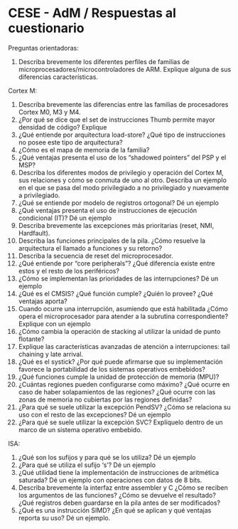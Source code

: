 # CESE - AdM / Respuestas al cuestionario

Preguntas orientadoras:1. Describa brevemente los diferentes perfiles de familias de microprocesadores/microcontroladores de ARM. Explique alguna de sus diferencias características.
Cortex M:1. Describa brevemente las diferencias entre las familias de procesadores Cortex M0, M3 y M4.2. ¿Por qué se dice que el set de instrucciones Thumb permite mayor densidad de código? Explique3. ¿Qué entiende por arquitectura load-store? ¿Qué tipo de instrucciones no posee este tipo de arquitectura?4. ¿Cómo es el mapa de memoria de la familia?5. ¿Qué ventajas presenta el uso de los “shadowed pointers” del PSP y el MSP?6. Describa los diferentes modos de privilegio y operación del Cortex M, sus relaciones y cómo se conmuta de uno al otro. Describa un ejemplo en el que se pasa del modo privilegiado a no privilegiado y nuevamente a privilegiado.7. ¿Qué se entiende por modelo de registros ortogonal? Dé un ejemplo8. ¿Qué ventajas presenta el uso de instrucciones de ejecución condicional (IT)? Dé un ejemplo9. Describa brevemente las excepciones más prioritarias (reset, NMI, Hardfault).10. Describa las funciones principales de la pila. ¿Cómo resuelve la arquitectura el llamado a funciones y su retorno?11. Describa la secuencia de reset del microprocesador.12. ¿Qué entiende por “core peripherals”? ¿Qué diferencia existe entre estos y el resto de los periféricos?13. ¿Cómo se implementan las prioridades de las interrupciones? Dé un ejemplo14. ¿Qué es el CMSIS? ¿Qué función cumple? ¿Quién lo provee? ¿Qué ventajas aporta?15. Cuando ocurre una interrupción, asumiendo que está habilitada ¿Cómo opera el microprocesador para atender a la subrutina correspondiente? Explique con un ejemplo16. ¿Cómo cambia la operación de stacking al utilizar la unidad de punto flotante?
17. Explique las características avanzadas de atención a interrupciones: tail chaining y late arrival.18. ¿Qué es el systick? ¿Por qué puede afirmarse que su implementación favorece la portabilidad de los sistemas operativos embebidos?19. ¿Qué funciones cumple la unidad de protección de memoria (MPU)?20. ¿Cuántas regiones pueden configurarse como máximo? ¿Qué ocurre en caso de haber solapamientos de las regiones? ¿Qué ocurre con las zonas de memoria no cubiertas por las regiones definidas?21. ¿Para qué se suele utilizar la excepción PendSV? ¿Cómo se relaciona su uso con el resto de las excepciones? Dé un ejemplo22. ¿Para qué se suele utilizar la excepción SVC? Explíquelo dentro de un marco de un sistema operativo embebido.ISA:1. ¿Qué son los sufijos y para qué se los utiliza? Dé un ejemplo2. ¿Para qué se utiliza el sufijo ‘s’? Dé un ejemplo3. ¿Qué utilidad tiene la implementación de instrucciones de aritmética saturada? Dé un ejemplo con operaciones con datos de 8 bits.4. Describa brevemente la interfaz entre assembler y C ¿Cómo se reciben los argumentos de las funciones? ¿Cómo se devuelve el resultado? ¿Qué registros deben guardarse en la pila antes de ser modificados?5. ¿Qué es una instrucción SIMD? ¿En qué se aplican y qué ventajas reporta su uso? Dé un ejemplo.